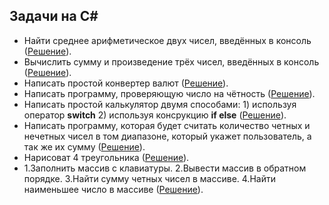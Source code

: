 ## Задачи на C# 

* Найти среднее арифметическое двух чисел, введённых в консоль ([Решение](https://github.com/PinkDeer/ConsoleAppsHomework/blob/master/Average/Program.cs)).
* Вычислить сумму и произведение трёх чисел, введённых в консоль ([Решение](https://github.com/PinkDeer/ConsoleAppsHomework/blob/master/MultiplicationAndSum/Program.cs)).
* Написать простой конвертер валют ([Решение](https://github.com/PinkDeer/ConsoleAppsHomework/blob/master/CurrencyConverter/Program.cs)).
* Написать программу, проверяющую число на чётность ([Решение](https://github.com/PinkDeer/ConsoleAppsHomework/blob/master/EvenNumber/Program.cs)).
* Написать простой калькулятор двумя способами: 1) используя оператор __switch__ 2) используя консрукцию __if else__ ([Решение](https://github.com/PinkDeer/ConsoleAppsHomework/blob/master/%D0%A1alculator/Program.cs)).
* Написать программу, которая будет считать количество четных и нечетных чисел в том диапазоне, который укажет пользователь, а так же их сумму ([Решение](https://github.com/PinkDeer/ConsoleAppsHomework/blob/master/NumberOfEvenAndOdd/Program.cs)).
* Нарисоват 4 треугольника ([Решение](https://github.com/PinkDeer/ConsoleAppsHomework/blob/master/Triangles/Program.cs)).  
* 1.Заполнить массив с клавиатуры. 2.Вывести массив в обратном порядке. 3.Найти сумму четных чисел в массиве. 4.Найти наименьшее число в массиве ([Решение](https://github.com/PinkDeer/ConsoleAppsHomework/blob/master/Arrays/Program.cs)).